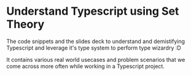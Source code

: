 # Understand Typescript using Set Theory

The code snippets and the slides deck to understand and demistifying Typescript and leverage it's type system to perform type wizardry :D 

It contains various real world usecases and problem scenarios that we come across more often while working in a Typescript project.

